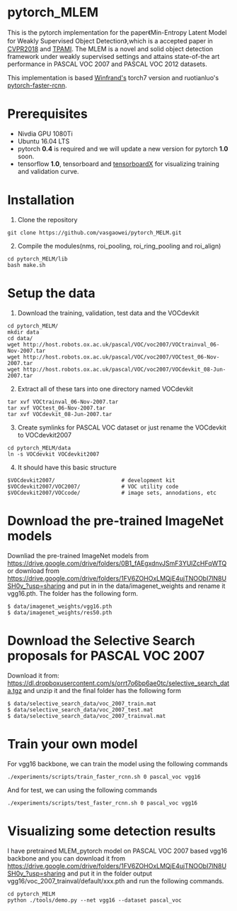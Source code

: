 # pytorch_MLEM

This is the pytorch implementation for the paper《Min-Entropy Latent Model for Weakly Supervised Object Detection》,which is a accepted paper in [CVPR2018](http://openaccess.thecvf.com/content_cvpr_2018/papers/Wan_Min-Entropy_Latent_Model_CVPR_2018_paper.pdf) and [TPAMI](https://ieeexplore.ieee.org/document/8640243). The MLEM is a novel and solid object detection framework under weakly supervised settings and attains state-of-the art performance in PASCAL VOC 2007 and PASCAL VOC 2012 datasets.

This implementation is based [Winfrand's](https://github.com/Winfrand/MELM) torch7 version and ruotianluo's [pytorch-faster-rcnn](https://github.com/ruotianluo/pytorch-faster-rcnn).
# Prerequisites
* Nivdia GPU 1080Ti
* Ubuntu 16.04 LTS
* pytorch **0.4** is required and we will update a new version for pytorch **1.0** soon. 
* tensorflow **1.0**, tensorboard and [tensorboardX](https://github.com/lanpa/tensorboardX) for visualizing training and    validation curve.

# Installation
1. Clone the repository
  ```Shell
  git clone https://github.com/vasgaowei/pytorch_MELM.git
  ```
2. Compile the modules(nms, roi_pooling, roi_ring_pooling and roi_align)
  ```
  cd pytorch_MELM/lib
  bash make.sh
  ```
# Setup the data

1. Download the training, validation, test data and the VOCdevkit
  ```
  cd pytorch_MELM/
  mkdir data
  cd data/
  wget http://host.robots.ox.ac.uk/pascal/VOC/voc2007/VOCtrainval_06-Nov-2007.tar
  wget http://host.robots.ox.ac.uk/pascal/VOC/voc2007/VOCtest_06-Nov-2007.tar
  wget http://host.robots.ox.ac.uk/pascal/VOC/voc2007/VOCdevkit_08-Jun-2007.tar
  ```
2. Extract all of these tars into one directory named VOCdevkit
  ```
  tar xvf VOCtrainval_06-Nov-2007.tar
  tar xvf VOCtest_06-Nov-2007.tar
  tar xvf VOCdevkit_08-Jun-2007.tar
  ```
3. Create symlinks for PASCAL VOC dataset or just rename the VOCdevkit to VOCdevkit2007
  ```
  cd pytorch_MELM/data
  ln -s VOCdevkit VOCdevkit2007
  ```
4. It should have this basic structure
  ```
  $VOCdevkit2007/                     # development kit
  $VOCdevkit2007/VOC2007/             # VOC utility code
  $VOCdevkit2007/VOCcode/             # image sets, annodations, etc
  ```
# Download the pre-trained ImageNet models
  Downliad the pre-trained ImageNet models from https://drive.google.com/drive/folders/0B1_fAEgxdnvJSmF3YUlZcHFqWTQ
  or download from  https://drive.google.com/drive/folders/1FV6ZOHOxLMQjE4ujTNOObI7lN8USH0v_?usp=sharing and put in in the     data/imagenet_weights and rename it vgg16.pth. The folder has the following form.
  ```
  $ data/imagenet_weights/vgg16.pth
  $ data/imagenet_weights/res50.pth
  ```
# Download the Selective Search proposals for PASCAL VOC 2007
  Download it from: https://dl.dropboxusercontent.com/s/orrt7o6bp6ae0tc/selective_search_data.tgz
  and unzip it and the final folder has the following form
  ```
  $ data/selective_search_data/voc_2007_train.mat
  $ data/selective_search_data/voc_2007_test.mat
  $ data/selective_search_data/voc_2007_trainval.mat
  ```
# Train your own model
  For vgg16 backbone, we can train the model using the following commands
  ```
  ./experiments/scripts/train_faster_rcnn.sh 0 pascal_voc vgg16
  ```
  And for test, we can using the following commands
  ```
  ./experiments/scripts/test_faster_rcnn.sh 0 pascal_voc vgg16
  ```
# Visualizing some detection results
  I have pretrained MLEM_pytorch model on PASCAL VOC 2007 based vgg16 backbone and you can download it from              https://drive.google.com/drive/folders/1FV6ZOHOxLMQjE4ujTNOObI7lN8USH0v_?usp=sharing and put it in the
  folder output vgg16/voc_2007_trainval/default/xxx.pth and run the following commands.
  ```
  cd pytorch_MELM
  python ./tools/demo.py --net vgg16 --dataset pascal_voc
  ```
